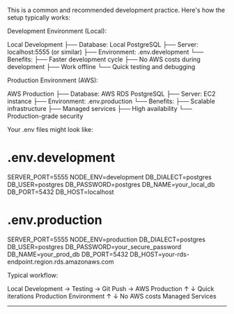This is a common and recommended development practice. Here's how the setup typically works:

Development Environment (Local):

Local Development
├── Database: Local PostgreSQL
├── Server: localhost:5555 (or similar)
├── Environment: .env.development
└── Benefits:
    ├── Faster development cycle
    ├── No AWS costs during development
    ├── Work offline
    └── Quick testing and debugging

Production Environment (AWS):

AWS Production
├── Database: AWS RDS PostgreSQL
├── Server: EC2 instance
├── Environment: .env.production
└── Benefits:
    ├── Scalable infrastructure
    ├── Managed services
    ├── High availability
    └── Production-grade security


Your .env files might look like:

# .env.development
SERVER_PORT=5555
NODE_ENV=development
DB_DIALECT=postgres
DB_USER=postgres
DB_PASSWORD=postgres
DB_NAME=your_local_db
DB_PORT=5432
DB_HOST=localhost

# .env.production
SERVER_PORT=5555
NODE_ENV=production
DB_DIALECT=postgres
DB_USER=postgres
DB_PASSWORD=your_secure_password
DB_NAME=your_prod_db
DB_PORT=5432
DB_HOST=your-rds-endpoint.region.rds.amazonaws.com


Typical workflow:

Local Development → Testing → Git Push → AWS Production
     ↑                                        ↓
  Quick iterations                     Production Environment
     ↑                                        ↓
  No AWS costs                          Managed Services

------------------------------------------------------------
